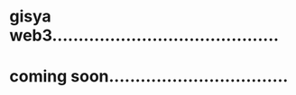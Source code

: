 # gisya web3...........................................
# coming soon..................................
